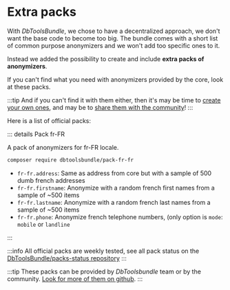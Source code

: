 <script setup>
import VPSocialLink from 'vitepress/dist/client/theme-default/components/VPSocialLink.vue'
</script>

# Extra packs

With *DbToolsBundle*, we chose to have a decentralized approach, we don't want the base
code to become too big. The bundle comes with a short list of common purpose anonymizers and
we won't add too specific ones to it.

Instead we added the possibility to create and include **extra packs of anonymizers**.

If you can't find what you need with anonymizers provided by the core, look at these packs.

:::tip
And if you can't find it with them either, then it's may be time to
[create your own ones](./custom-anonymizers), and may be to
[share them with the community](../contribute/pack)!
:::

Here is a list of official packs:

::: details Pack fr-FR

A pack of anonymizers for fr-FR locale.

```sh
composer require dbtoolsbundle/pack-fr-fr
```

* `fr-fr.address`: Same as address from core but with a sample of 500 dumb french addresses
* `fr-fr.firstname`: Anonymize with a random french first names from a sample of ~500 items
* `fr-fr.lastname`: Anonymize with a random french last names from a sample of ~500 items
* `fr-fr.phone`: Anonymize french telephone numbers, (only option is `mode`: `mobile` or `landline`


<VPSocialLink icon="github" link="https://github.com/DbToolsBundle/pack-fr-fr"/>
:::

:::info
All official packs are weekly tested, see all pack status on the [DbToolsBundle/packs-status repository](https://github.com/DbToolsBundle/packs-status)
:::

:::tip
These packs can be provided by *DbToolsbundle* team or by the community.
[Look for more of them on github](https://github.com/topics/db-tools-bundle-pack).
:::
